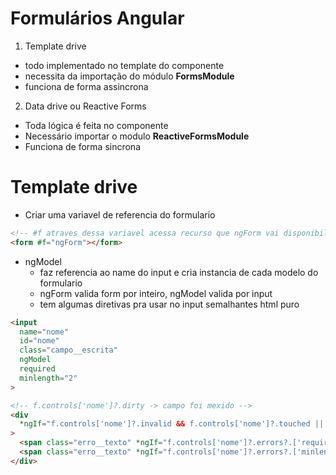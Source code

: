 # Formulários Angular
1. Template drive
- todo implementado no template do componente
- necessita da importação do módulo **FormsModule**
- funciona de forma assincrona
2. Data drive ou Reactive Forms
- Toda lógica é feita no componente
- Necessário importar o modulo **ReactiveFormsModule**
- Funciona de forma sincrona

# Template drive
- Criar uma variavel de referencia do formulario
```html
<!-- #f atraves dessa variavel acessa recurso que ngForm vai disponibilizar -->
<form #f="ngForm"></form>
```
- ngModel
  - faz referencia ao name do input e cria instancia de cada modelo do formulario 
  - ngForm valida form por inteiro, ngModel valida por input
  - tem algumas diretivas pra usar no input semalhantes html puro
```html
<input
  name="nome"
  id="nome"
  class="campo__escrita"
  ngModel
  required
  minlength="2"
>

<!-- f.controls['nome']?.dirty -> campo foi mexido -->
<div
  *ngIf="f.controls['nome']?.invalid && f.controls['nome']?.touched || f.controls['nome']?.dirty"
>
  <span class="erro__texto" *ngIf="f.controls['nome']?.errors?.['required']">O nome é obrigatório</span>
  <span class="erro__texto" *ngIf="f.controls['nome']?.errors?.['minlength']">O nome deve ter no minimo 2 caracteres</span>
</div>
```